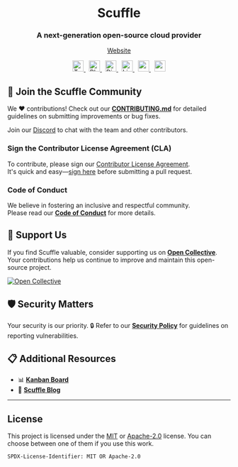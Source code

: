 <div align="center">
    <h1>Scuffle</h1>
    <h3>A next-generation open-source cloud provider</h3>
    <p>
        <a href="https://scuffle.cloud">Website</a>
    </p>
</div>

<p align="center">
    <a href="https://twitter.com/scufflecloud">
        <img height="25" src="https://img.shields.io/badge/Twitter-000000?style=flat&logo=x&logoColor=white" alt="Twitter">
    </a>
    &nbsp;
    <a href="https://bsky.app/profile/scuffle.cloud">
        <img height="25" src="https://img.shields.io/badge/Bluesky-00A0FF?style=flat&logo=bluesky&logoColor=white" alt="Bluesky">
    </a>
    &nbsp;
    <a href="https://discord.gg/scuffle">
        <img height="25" src="https://img.shields.io/badge/Discord-5865f2?style=flat&logo=discord&logoColor=white" alt="Discord">
    </a>
    &nbsp;
    <a href="https://linkedin.com/company/scufflecloud">
        <img height="25" src="https://img.shields.io/badge/LinkedIn-0A66C2?style=flat&logo=linkedin&logoColor=white" alt="LinkedIn">
    </a>
    &nbsp;
    <a href="https://www.figma.com/design/7Edv1qWpuVIjKTFMG1tt3F/Drafts?node-id=274-1755&node-type=canvas&t=OEqlgRgEMi3hjEd6-0">
        <img height="25" src="https://img.shields.io/badge/figma-%23F24E1E.svg?style=for-the-badge&logo=figma&logoColor=white"/>
    </a>
    &nbsp;
    <a href="https://jira.atlassian.scuffle.cloud/jira/software/c/projects/LAND">
        <img height="25" src="https://img.shields.io/badge/jira-%230A0FFF.svg?style=for-the-badge&logo=jira&logoColor=white"/>
    </a>
</p>

## 🤝 Join the Scuffle Community

We ❤️ contributions! Check out our [**CONTRIBUTING.md**](./CONTRIBUTING.md) for detailed guidelines on submitting improvements or bug fixes.

Join our [Discord](https://discord.gg/scuffle) to chat with the team and other contributors.

### Sign the Contributor License Agreement (CLA)

To contribute, please sign our [Contributor License Agreement](./CLA.md).  
It's quick and easy—[sign here](https://cla.scuffle.cloud) before submitting a pull request.

### Code of Conduct

We believe in fostering an inclusive and respectful community.  
Please read our [**Code of Conduct**](./CODE_OF_CONDUCT.md) for more details.

## 💖 Support Us

If you find Scuffle valuable, consider supporting us on [**Open Collective**](https://opencollective.com/scuffle). Your contributions help us continue to improve and maintain this open-source project.

[![Open Collective](https://a11ybadges.com/badge?logo=opencollective)](https://opencollective.com/scuffle)


## 🛡️ Security Matters

Your security is our priority. 🔒 Refer to our [**Security Policy**](./.github/SECURITY.md) for guidelines on reporting vulnerabilities.

## 📋 Additional Resources

- 📊 [**Kanban Board**](https://scuffle.notion.site)
- 📰 [**Scuffle Blog**](https://bytes.scuffle.cloud)

---

## License

This project is licensed under the [MIT](./LICENSE.MIT) or [Apache-2.0](./LICENSE.Apache-2.0) license.
You can choose between one of them if you use this work.

`SPDX-License-Identifier: MIT OR Apache-2.0`
